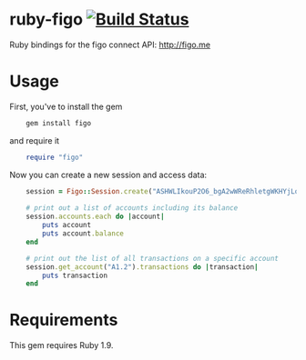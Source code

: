 ruby-figo [![Build Status](https://secure.travis-ci.org/figo-connect/ruby-figo.png)](https://travis-ci.org/figo-connect/ruby-figo)
=========

Ruby bindings for the figo connect API: http://figo.me

Usage
=====

First, you've to install the gem

```bash
    gem install figo
```

and require it

```ruby
    require "figo"
```

Now you can create a new session and access data:

```ruby
    session = Figo::Session.create("ASHWLIkouP2O6_bgA2wWReRhletgWKHYjLqDaqb0LFfamim9RjexTo22ujRIP_cjLiRiSyQXyt2kM1eXU2XLFZQ0Hro15HikJQT_eNeT_9XQ")
	
	# print out a list of accounts including its balance
	session.accounts.each do |account|
		puts account
		puts account.balance
	end

	# print out the list of all transactions on a specific account
	session.get_account("A1.2").transactions do |transaction|
	    puts transaction
	end
```

Requirements
============

This gem requires Ruby 1.9.
